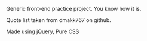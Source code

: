 Generic front-end practice project. You know how it is.

Quote list taken from dmakk767 on github.

Made using jQuery, Pure CSS

